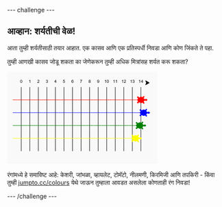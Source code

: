 --- challenge ---

## आव्हान: शर्यतीची वेळ!

आता तुम्ही शर्यतीसाठी तयार आहात. एक कासव आणि एक प्रतिस्पर्धी निवडा आणि कोण जिंकते ते पहा.

तुम्ही आणखी कासव जोडू शकता का जेणेकरून तुम्ही अधिक मित्रांसह शर्यत करू शकता?

![screenshot](images/race-more.png)

रंगांमध्ये हे समाविष्ट आहे: केशरी, जांभळा, व्हायलेट, टोमॅटो, नीलमणी, किरमिजी आणि तपकिरी - किंवा तुम्ही [jumpto.cc/colours](http://jumpto.cc/colours) येथे जाऊन तुम्हाला आवडत असलेला कोणताही रंग निवडा!

--- /challenge ---